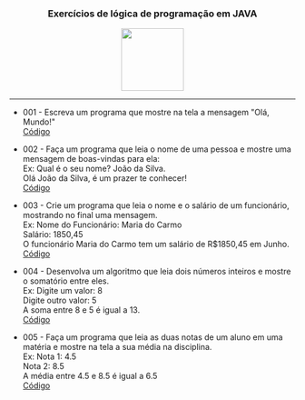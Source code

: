 <h3 align="center">Exercícios de lógica de programação em JAVA</h3>
<p align="center">
  <a href="https://github.com/julianoacs/100_Exercises">
    <img src="https://img.shields.io/github/watchers/julianoacs/100_Exercises?style=flat&logo=github&logoColor=whitesmoke&label=Watchers" width="110px"></a>
</p>
<hr>

- 001 - Escreva um programa que mostre na tela a mensagem "Olá, Mundo!"  
[Código](https://github.com/julianoacs/Exercicios/blob/main/Exercicios/001/src/pkg001/Main.java)

- 002 - Faça um programa que leia o nome de uma pessoa e mostre uma mensagem de boas-vindas para ela:  
Ex: Qual é o seu nome? João da Silva.  
Olá João da Silva, é um prazer te conhecer!  
[Código](https://github.com/julianoacs/Exercicios/blob/main/Exercicios/002/src/pkg002/Main.java)

- 003 - Crie um programa que leia o nome e o salário de um funcionário, mostrando no final uma mensagem.  
Ex: Nome do Funcionário: Maria do Carmo  
Salário: 1850,45  
O funcionário Maria do Carmo tem um salário de R$1850,45 em Junho.  
[Código](https://github.com/julianoacs/Exercicios/blob/main/Exercicios/003/src/pkg003/Main.java)

- 004 - Desenvolva um algoritmo que leia dois números inteiros e mostre o somatório entre eles.  
Ex: Digite um valor: 8  
Digite outro valor: 5  
A soma entre 8 e 5 é igual a 13.  
[Código](https://github.com/julianoacs/Exercicios/blob/main/Exercicios/004/src/pkg004/Main.java)

- 005 - Faça um programa que leia as duas notas de um aluno em uma matéria e mostre na tela a sua média na disciplina.  
Ex: Nota 1: 4.5  
Nota 2: 8.5  
A média entre 4.5 e 8.5 é igual a 6.5  
[Código](https://github.com/julianoacs/Exercicios/blob/main/Exercicios/005/src/pkg005/Main.java)
